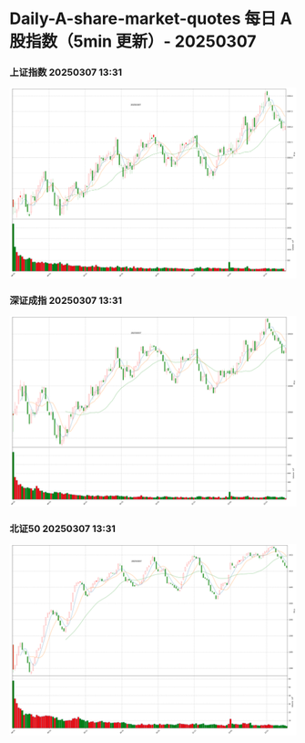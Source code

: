 
# Daily-A-share-market-quotes 每日 A 股指数（5min 更新）- 20250307

### 上证指数 20250307 13:31
![](./fig/2025/3/20250307-sh000001.png)

### 深证成指 20250307 13:31
![](./fig/2025/3/20250307-sz399001.png)

### 北证50 20250307 13:31
![](./fig/2025/3/20250307-bj899050.png)
